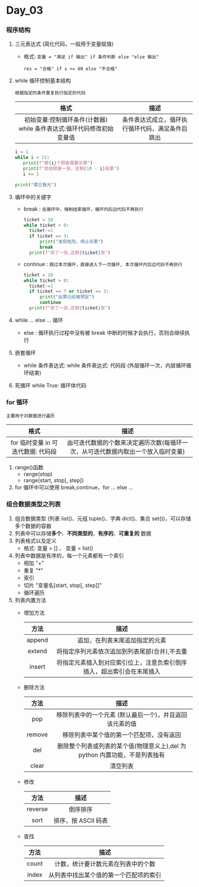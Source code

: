 # Day_03

### 程序结构

1. 三元表达式 (简化代码，一般用于变量赋值)

    + 格式: `变量 = "满足 if 输出" if 条件判断 else "else 输出"`
        ```
      res = "合格" if s >= 60 else "不合格"
      ```
      
2. while 循环控制基本结构

    `根据指定的条件重复执行指定的代码`
    
    格式|描述
    :---:|:---:
    初始变量:控制循环条件(计数器) while 条件表达式:循环代码修改初始变量值 | 条件表达式成立，循环执行循环代码，满足条件后跳出

    ```python
   i = 1
   while i < 11:
       print(f"第{i}个顾客需要买票")
       print(f"卖给顾客一张，还剩{10 - i}张票")
       i += 1
    
   print("票已售光")
    
    ```

1. 循环中的关键字
    + break : `在循环中，强制结束循环，循环内后边代码不再执行`
        ```python
      ticket = 10
      while ticket > 0:
          ticket-=1
          if ticket == 3:
              print("发现危险，停止买票")
              break
          print(f"卖了一张,还剩{ticket}张")
        ```
    + continue : `跳过本次循环，直接进入下一次循环, 本次循环内后边代码不再执行`
        ```python
      ticket = 10
      while ticket > 0:
          ticket-=1
          if ticket == 7 or ticket == 3:
              print("此票已经被预定")
              continue
          print(f"卖了一张,还剩{ticket}张")
        ```

2. while ... else ... 循环
    + else : 循环执行过程中没有被 break 中断的时候才会执行，否则会继续执行

3. 嵌套循环
    + while 条件表达式: while 条件表达式: 代码段 (外层循环一次，内层循环循环结束)

4. 死循环 while True: 循环体代码 

### for 循环
`主要用于对数据进行遍历`

格式|描述
:---:|:---:
for 临时变量 in 可迭代数据: 代码段 | 由可迭代数据的个数来决定遍历次数(每循环一次，从可迭代数据内取出一个放入临时变量)
    
1. range()函数
    + range(stop)
    + range(start, stop[, step])
2. for 循环中可以使用 break,continue，for ... else ...

### 组合数据类型之列表

1. 组合数据类型 (列表 list()、元组 tuple()、字典 dict()、集合 set())，可以存储多个数据的容器
2. 列表中可以存储**多个**、**不同类型的**、**有序的**、**可重复的** 数据
3. 列表格式以及定义
    + 格式: 变量 = [] 、 变量 = list()
4. 列表中数据是有序的，每一个元素都有一个索引
    + 相加 "+"
    + 重复 "*"
    + 索引
    + 切片 "变量名[start, stop[, step]]"
    + 循环遍历
5. 列表内置方法
    + 增加方法
        
        方法|描述
        :---:|:---:
        append | 追加，在列表末尾追加指定的元素
        extend | 将指定序列元素依次追加到列表尾部(合并),不去重
        insert | 将指定元素插入到对应索引位上，注意负索引倒序插入，超出索引会在末尾插入
    + 删除方法
        
        方法|描述
        :---:|:---:
        pop | 移除列表中的一个元素 (默认最后一个)，并且返回该元素的值
        remove | 移除列表中某个值的第一个匹配项，没有返回
        del | 删除整个列表或列表的某个值(物理意义上),del 为 python 内置功能，不是列表独有
        clear | 清空列表
    + 修改
        
        方法|描述
        :---:|:---:
        reverse | 倒序排序
        sort | 排序，按 ASCII 码表
    + 查找
        
        方法|描述
        :---:|:---:
        count | 计数，统计要计数元素在列表中的个数
        index | 从列表中找出某个值的第一个匹配项的索引